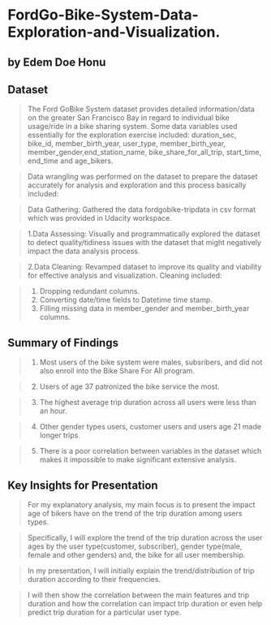 # FordGo-Bike-System-Data-Exploration-and-Visualization.
## by Edem Doe Honu

## Dataset

> The Ford GoBike System dataset provides detailed information/data on the greater San Francisco Bay in regard to individual bike usage/ride in a bike sharing system. Some data variables used essentially for the exploration exercise included: duration_sec, bike_id, member_birth_year, user_type, member_birth_year, member_gender,end_station_name, bike_share_for_all_trip, start_time, end_time and age_bikers.

> Data wrangling was performed on the dataset to prepare the dataset accurately for analysis and exploration and this process basically included:

> Data Gathering: Gathered the data fordgobike-tripdata in csv format which was provided in Udacity workspace.

> 1.Data Assessing: Visually and programmatically explored the dataset to detect quality/tidiness issues with the dataset that might negatively impact the data analysis process.

> 2.Data Cleaning: Revamped dataset to improve its quality and viability for effective analysis and visualization. Cleaning included:
 
 >1. Dropping redundant columns.
 >2. Converting date/time fields to Datetime time stamp.
 >3. Filling missing data in member_gender and member_birth_year columns.


## Summary of Findings

 >1. Most users of the bike system were males, subsribers, and did not also enroll into the Bike Share For All program.
 
 >2. Users of age 37 patronized the bike service the most.
 
 >3. The highest average trip duration across all users were less than an hour.
 
 >4. Other gender types users, customer users and users age 21 made longer trips.
 
 >5. There is a poor correlation between variables in the dataset which makes it impossible to make significant extensive analysis.


## Key Insights for Presentation

> For my explanatory analysis, my main focus is to present the impact age of bikers have on the trend of the trip duration among users types.

>Specifically, I will explore the trend of the trip duration across the user ages by the user type(customer, subscriber), gender type(male, female and other genders) and, the bike for all user membership. 

> In my presentation, I will initially explain the trend/distribution of trip duration according to their frequencies.

> I will then show the correlation between the main features and trip duration and how the correlation can impact trip duration or even help predict trip duration for a particular user type.
